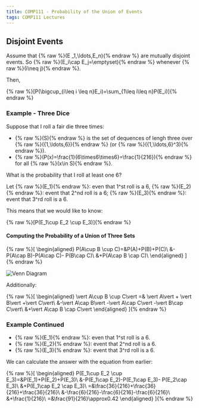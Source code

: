 ```yaml
---
title: COMP111 - Probability of the Union of Events
tags: COMP111 Lectures
---
```

## Disjoint Events
Assume that {% raw %}\(E _1,\ldots,E_n\){% endraw %} are mutually disjoint events. So {% raw %}\(E_i\cap E_j=\emptyset\){% endraw %} whenever {% raw %}\(i\neq j\){% endraw %}.

Then,

{% raw %}\[P(\bigcup_{i\leq i \leq n}E_i)=\sum_{1\leq i\leq n}P(E_i)\]{% endraw %}

### Example - Three Dice
Suppose that I roll a fair die three times:

* {% raw %}\(S\){% endraw %} is the set of dequences of lengh three over {% raw %}\(\{1,\ldots,6\}\){% endraw %} (or {% raw %}\(\{1,\ldots,6\}^3\){% endraw %}).
* {% raw %}\(P(x)=\frac{1}{6\times6\times6}=\frac{1}{216}\){% endraw %} for all {% raw %}\(x\in S\){% endraw %}. 

What is the probability that I roll at least one 6?

Let {% raw %}\(E_1\){% endraw %}: even that 1^st roll is a 6, {% raw %}\(E_2\){% endraw %}: event that 2^nd roll is a 6; {% raw %}\(E_3\){% endraw %}: event that 3^rd roll is a 6.

This means that we would like to know:

{% raw %}\[P(E_1\cup E_2 \cup E_3)\]{% endraw %}

#### Computing the Probability of a Union of Three Sets

{% raw %}\[
\begin{aligned}
P(A\cup B \cup C)=&P(A)+P(B)+P(C)\\
&-P(A\cap B)-P(A\cap C)- P(B\cap C)\\
&+P(A\cap B \cap C)\\
\end{aligned}
\]{% endraw %}

![Venn Diagram]({{site.baseurl}}/assets/COMP111/Lectures/2020-11-18-3.png)

Additionally:

{% raw %}\[
\begin{aligned}
\vert A\cup B \cup C\vert  =& \vert A\vert  + \vert B\vert +\vert C\vert\\
&-\vert A\cap B\vert -\vert A\cap C\vert -\vert B\cap C\vert\\
&+\vert A\cap B \cap C\vert
\end{aligned}
\]{% endraw %}

### Example Continued

* {% raw %}\(E_1\){% endraw %}: even that 1^st roll is a 6.
* {% raw %}\(E_2\){% endraw %}: event that 2^nd roll is a 6.
* {% raw %}\(E_3\){% endraw %}: event that 3^rd roll is a 6.

We can calculate the answer with the equation from earlier:

{% raw %}\[
\begin{aligned}
P(E_1\cup E_2 \cup E_3)=&P(E_1)+P(E_2)+P(E_3)\\
&-P(E_1\cap E_2)-P(E_1\cap E_3)- P(E_2\cap E_3)\\
&+P(E_1\cap E_2 \cap E_3)\\
=&\frac{36}{216}+\frac{36}{216}+\frac{36}{216}\\
&-\frac{6}{216}-\frac{6}{216}-\frac{6}{216}\\
&+\frac{1}{216}\\
=&\frac{91}{216}\approx0.42
\end{aligned}
\]{% endraw %}
